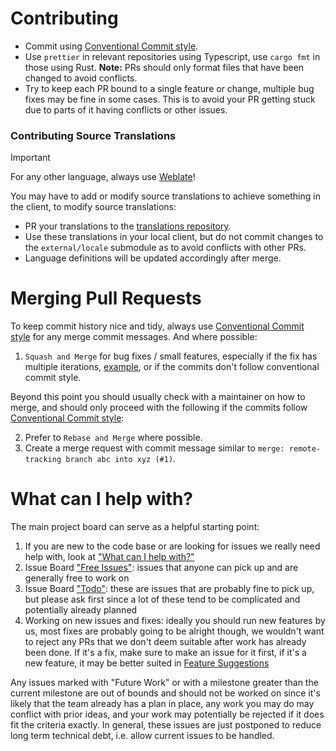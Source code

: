 # Contributing

- Commit using [Conventional Commit style](https://www.conventionalcommits.org/en/v1.0.0-beta.2/).
- Use `prettier` in relevant repositories using Typescript, use `cargo fmt` in those using Rust.
  **Note:** PRs should only format files that have been changed to avoid conflicts.
- Try to keep each PR bound to a single feature or change, multiple bug fixes may be fine in some cases.
  This is to avoid your PR getting stuck due to parts of it having conflicts or other issues.

### Contributing Source Translations

> [!IMPORTANT]
> For any other language, always use [Weblate](https://translate.revolt.chat)!

You may have to add or modify source translations to achieve something in the client, to modify source translations:

- PR your translations to the [translations repository](https://github.com/revoltchat/translations).
- Use these translations in your local client, but do not commit changes to the `external/locale` submodule as to avoid conflicts with other PRs.
- Language definitions will be updated accordingly after merge.

# Merging Pull Requests

To keep commit history nice and tidy, always use [Conventional Commit style](https://www.conventionalcommits.org/en/v1.0.0-beta.2/) for any merge commit messages. And where possible:

1. `Squash and Merge` for bug fixes / small features, especially if the fix has multiple iterations, [example](https://github.com/revoltchat/revite/pull/492), or if the commits don't follow conventional commit style.

Beyond this point you should usually check with a maintainer on how to merge, and should only proceed with the following if the commits follow [Conventional Commit style](https://www.conventionalcommits.org/en/v1.0.0-beta.2/):

2. Prefer to `Rebase and Merge` where possible.
3. Create a merge request with commit message similar to `merge: remote-tracking branch abc into xyz (#1)`.

# What can I help with?

The main project board can serve as a helpful starting point:

1. If you are new to the code base or are looking for issues we really need help with, look at ["What can I help with?"](https://github.com/orgs/revoltchat/projects/3/views/11)
2. Issue Board ["Free Issues"](https://github.com/orgs/revoltchat/projects/3/views/1): issues that anyone can pick up and are generally free to work on
3. Issue Board ["Todo"](https://github.com/orgs/revoltchat/projects/3/views/1): these are issues that are probably fine to pick up, but please ask first since a lot of these tend to be complicated and potentially already planned
4. Working on new issues and fixes: ideally you should run new features by us, most fixes are probably going to be alright though, we wouldn't want to reject any PRs that we don't deem suitable after work has already been done. If it's a fix, make sure to make an issue for it first, if it's a new feature, it may be better suited in [Feature Suggestions](https://github.com/revoltchat/revolt/discussions/categories/feature-suggestions)

Any issues marked with "Future Work" or with a milestone greater than the current milestone are out of bounds and should not be worked on since it's likely that the team already has a plan in place, any work you may do may conflict with prior ideas, and your work may potentially be rejected if it does fit the criteria exactly. In general, these issues are just postponed to reduce long term technical debt, i.e. allow current issues to be handled.
